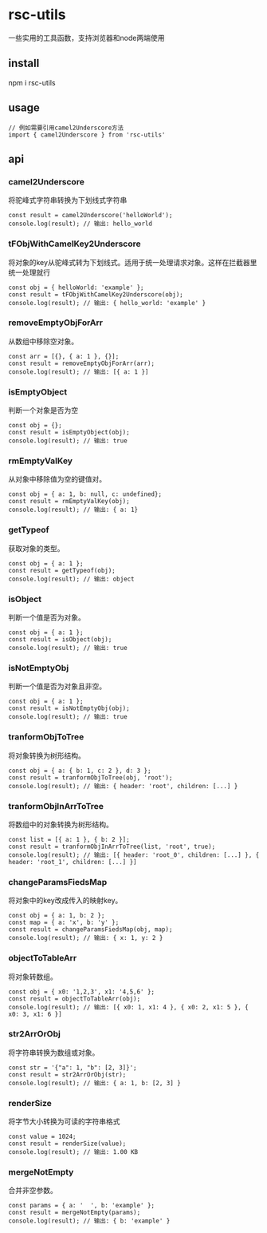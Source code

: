 # rsc-utils

一些实用的工具函数，支持浏览器和node两端使用

## install
 npm i rsc-utils
## usage
```
// 例如需要引用camel2Underscore方法
import { camel2Underscore } from 'rsc-utils'
```
## api
### camel2Underscore
将驼峰式字符串转换为下划线式字符串

```
const result = camel2Underscore('helloWorld');
console.log(result); // 输出: hello_world

```
### tFObjWithCamelKey2Underscore
将对象的key从驼峰式转为下划线式。适用于统一处理请求对象。这样在拦截器里统一处理就行
```
const obj = { helloWorld: 'example' };
const result = tFObjWithCamelKey2Underscore(obj);
console.log(result); // 输出: { hello_world: 'example' }

```
### removeEmptyObjForArr
从数组中移除空对象。
```
const arr = [{}, { a: 1 }, {}];
const result = removeEmptyObjForArr(arr);
console.log(result); // 输出: [{ a: 1 }]
```

### isEmptyObject
判断一个对象是否为空
```
const obj = {};
const result = isEmptyObject(obj);
console.log(result); // 输出: true

```
### rmEmptyValKey
从对象中移除值为空的键值对。
```
const obj = { a: 1, b: null, c: undefined};
const result = rmEmptyValKey(obj);
console.log(result); // 输出: { a: 1}
```
### getTypeof
获取对象的类型。
```
const obj = { a: 1 };
const result = getTypeof(obj);
console.log(result); // 输出: object
```

### isObject
判断一个值是否为对象。
```
const obj = { a: 1 };
const result = isObject(obj);
console.log(result); // 输出: true
```
### isNotEmptyObj
判断一个值是否为对象且非空。
```
const obj = { a: 1 };
const result = isNotEmptyObj(obj);
console.log(result); // 输出: true
```
### tranformObjToTree
将对象转换为树形结构。
```
const obj = { a: { b: 1, c: 2 }, d: 3 };
const result = tranformObjToTree(obj, 'root');
console.log(result); // 输出: { header: 'root', children: [...] }
```

### tranformObjInArrToTree
将数组中的对象转换为树形结构。
```
const list = [{ a: 1 }, { b: 2 }];
const result = tranformObjInArrToTree(list, 'root', true);
console.log(result); // 输出: [{ header: 'root_0', children: [...] }, { header: 'root_1', children: [...] }]
```
### changeParamsFiedsMap
将对象中的key改成传入的映射key。
```
const obj = { a: 1, b: 2 };
const map = { a: 'x', b: 'y' };
const result = changeParamsFiedsMap(obj, map);
console.log(result); // 输出: { x: 1, y: 2 }
```
### objectToTableArr
将对象转数组。
```
const obj = { x0: '1,2,3', x1: '4,5,6' };
const result = objectToTableArr(obj);
console.log(result); // 输出: [{ x0: 1, x1: 4 }, { x0: 2, x1: 5 }, { x0: 3, x1: 6 }]
```

### str2ArrOrObj
将字符串转换为数组或对象。

```
const str = '{"a": 1, "b": [2, 3]}';
const result = str2ArrOrObj(str);
console.log(result); // 输出: { a: 1, b: [2, 3] }
```

### renderSize
将字节大小转换为可读的字符串格式
```
const value = 1024;
const result = renderSize(value);
console.log(result); // 输出: 1.00 KB
```
### mergeNotEmpty
合并非空参数。

```
const params = { a: '  ', b: 'example' };
const result = mergeNotEmpty(params);
console.log(result); // 输出: { b: 'example' }
```